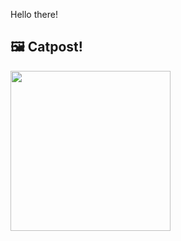 Hello there!



## 🖼️ Catpost!

<sub>
    <img src="https://cdn2.thecatapi.com/images/9gp.jpg" height="256">
</sub>

